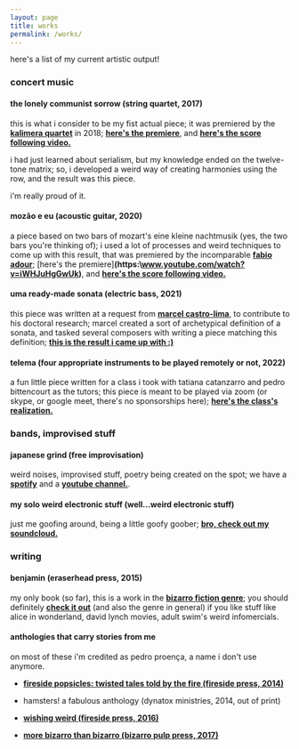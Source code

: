```yaml
---
layout: page
title: works
permalink: /works/
---
```


here's a list of my current artistic output!

### concert music

#### the lonely communist sorrow (string quartet, 2017)

this is what i consider to be my fist actual piece; it was premiered by the **[kalimera quartet](https://www.facebook.com/tomaz.piressoares.5)** in 2018; **[here's the premiere](https://www.youtube.com/watch?v=wmVFpan-_lU)**, and **[here's the score following video.](https://www.youtube.com/watch?v=tMmAPBRj-k8)**

i had just learned about serialism, but my knowledge ended on the twelve-tone matrix; so, i developed a weird way of creating harmonies using the row, and the result was this piece.

i'm really proud of it.

#### mozão e eu (acoustic guitar, 2020)

a piece based on two bars of mozart's eine kleine nachtmusik (yes, the two bars you're thinking of); i used a lot of processes and weird techniques to come up with this result, that was premiered by the incomparable **[fabio adour](https://www.youtube.com/channel/UC4ZhijE9myRsySJYRaZXpJA)**; [here's the premiere]**(https:\\www.youtube.com/watch?v=iWHJuHgGwUk)**, and **[here's the score following video.](https:\\www.youtube.com/watch?v=WzrLT5cld6g)**

#### uma ready-made sonata (electric bass, 2021)

this piece was written at a request from **[marcel castro-lima](https://castrolima.com/)**, to contribute to his doctoral research; marcel created a sort of archetypical definition of a sonata, and tasked several composers with writing a piece matching this definition; **[this is the result i came up with :)](https:\\www.youtube.com/watch?v=x6gmxbgT9WI)**

#### telema (four appropriate instruments to be played remotely or not, 2022)

a fun little piece written for a class i took with tatiana catanzarro and pedro bittencourt as the tutors; this piece is meant to be played via zoom (or skype, or google meet, there's no sponsorships here); **[here's the class's realization.](https://www.youtube.com/watch?v=VhYV_K_8EjA&ab_channel=PedroFaria)**

### bands, improvised stuff

#### japanese grind (free improvisation)

weird noises, improvised stuff, poetry being created on the spot; we have a **[spotify](https:\\open.spotify.com/artist/7bcdki0wCpOK6SFrIM2g70?si=7ua_PX_pRoynQrk8rKwdKg&utm_source=whatsapp&dl_branch=1)** and a **[youtube channel.](https:\\www.youtube.com/channel/UCEELlEyjU_QREDwguWgvytg)**.

#### my solo weird electronic stuff (well...weird electronic stuff)

just me goofing around, being a little goofy goober; **[bro, check out my soundcloud.](https://soundcloud.com/pedroproenca)**

### writing

#### benjamin (eraserhead press, 2015)

my only book (so far), this is a work in the **[bizarro fiction genre](https://www.bizarrocentral.com/)**; you should definitely **[check it out](https:\\www.amazon.com/-/pt/dp/B0172PA8VG/ref=sr_1_1?__mk_pt_BR=%C3%85M%C3%85%C5%BD%C3%95%C3%91&dchild=1&keywords=benjamin+pedro+proen%C3%A7a&qid=1630590754&sr=8-1)** (and also the genre in general) if you like stuff like alice in wonderland, david lynch movies, adult swim's weird infomercials.

#### anthologies that carry stories from me

on most of these i'm credited as pedro proença, a name i don't use anymore.

- **[fireside popsicles: twisted tales told by the fire (fireside press, 2014)](https:\\www.amazon.com/-/pt/dp/B00JM13SN4/ref=sr_1_1?__mk_pt_BR=%C3%85M%C3%85%C5%BD%C3%95%C3%91&dchild=1&keywords=fireside+popsicles&qid=1630590651&sr=8-1)**

- hamsters! a fabulous anthology (dynatox ministries, 2014, out of print)

- **[wishing weird (fireside press, 2016)](https:\\www.amazon.com/-/pt/dp/B01EK9BPXC/ref=sr_1_1?__mk_pt_BR=%C3%85M%C3%85%C5%BD%C3%95%C3%91&dchild=1&keywords=wishing+weird&qid=1630590796&sr=8-1)**

- **[more bizarro than bizarro (bizarro pulp press, 2017)](https:\\www.amazon.com/-/pt/dp/B0763GCGD8/ref=sr_1_1?__mk_pt_BR=%C3%85M%C3%85%C5%BD%C3%95%C3%91&dchild=1&keywords=more+bizarro+than+bizarro&qid=1630590874&sr=8-1)**
